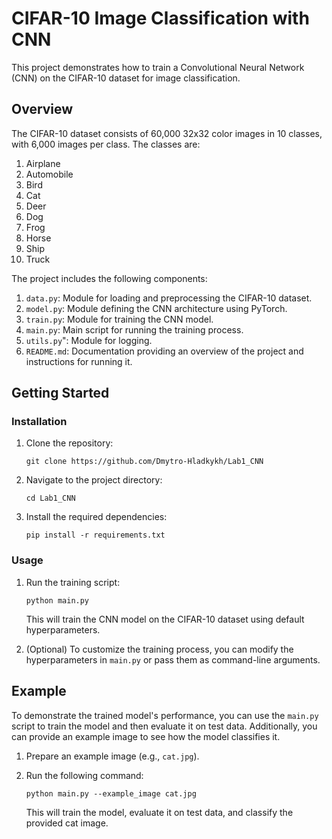# CIFAR-10 Image Classification with CNN

This project demonstrates how to train a Convolutional Neural Network (CNN) on the CIFAR-10 dataset for image classification.

## Overview

The CIFAR-10 dataset consists of 60,000 32x32 color images in 10 classes, with 6,000 images per class. The classes are:

1. Airplane
2. Automobile
3. Bird
4. Cat
5. Deer
6. Dog
7. Frog
8. Horse
9. Ship
10. Truck

The project includes the following components:

1. `data.py`: Module for loading and preprocessing the CIFAR-10 dataset.
2. `model.py`: Module defining the CNN architecture using PyTorch.
3. `train.py`: Module for training the CNN model.
4. `main.py`: Main script for running the training process.
5. `utils.py`": Module for logging.
6. `README.md`: Documentation providing an overview of the project and instructions for running it.

## Getting Started

### Installation

1. Clone the repository:

    ```
    git clone https://github.com/Dmytro-Hladkykh/Lab1_CNN
    ```

2. Navigate to the project directory:

    ```
    cd Lab1_CNN
    ```

3. Install the required dependencies:

    ```
    pip install -r requirements.txt
    ```

### Usage

1. Run the training script:

    ```
    python main.py
    ```

    This will train the CNN model on the CIFAR-10 dataset using default hyperparameters.

2. (Optional) To customize the training process, you can modify the hyperparameters in `main.py` or pass them as command-line arguments.

## Example

To demonstrate the trained model's performance, you can use the `main.py` script to train the model and then evaluate it on test data. Additionally, you can provide an example image to see how the model classifies it.

1. Prepare an example image (e.g., `cat.jpg`).

2. Run the following command:

    ```
    python main.py --example_image cat.jpg
    ```

    This will train the model, evaluate it on test data, and classify the provided cat image.

